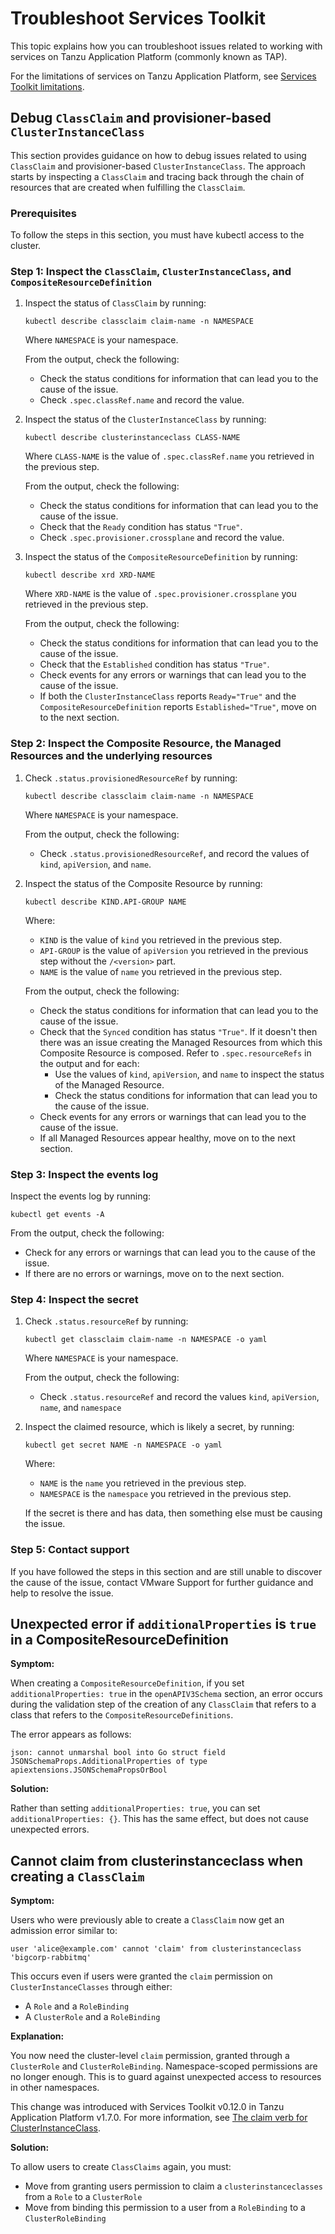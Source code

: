 # Troubleshoot Services Toolkit

This topic explains how you can troubleshoot issues related to working with services on
Tanzu Application Platform (commonly known as TAP).

For the limitations of services on Tanzu Application Platform, see
[Services Toolkit limitations](../reference/known-limitations.hbs.md).

## <a id="debug-dynamic-provisioning"></a> Debug `ClassClaim` and provisioner-based `ClusterInstanceClass`

This section provides guidance on how to debug issues related to using `ClassClaim`
and provisioner-based `ClusterInstanceClass`.
The approach starts by inspecting a `ClassClaim` and tracing back through the chain of
resources that are created when fulfilling the `ClassClaim`.

### <a id="prereq"></a> Prerequisites

To follow the steps in this section, you must have kubectl access to the cluster.

### <a id="inspect-class-claim"></a> Step 1: Inspect the `ClassClaim`, `ClusterInstanceClass`, and `CompositeResourceDefinition`

1. Inspect the status of `ClassClaim` by running:

   ```console
   kubectl describe classclaim claim-name -n NAMESPACE
   ```

   Where `NAMESPACE` is your namespace.

   From the output, check the following:

   - Check the status conditions for information that can lead you to the cause of the issue.
   - Check `.spec.classRef.name` and record the value.

1. Inspect the status of the `ClusterInstanceClass` by running:

   ```console
   kubectl describe clusterinstanceclass CLASS-NAME
   ```

   Where `CLASS-NAME` is the value of `.spec.classRef.name` you retrieved in the previous step.

   From the output, check the following:

   - Check the status conditions for information that can lead you to the cause of the issue.
   - Check that the `Ready` condition has status `"True"`.
   - Check `.spec.provisioner.crossplane` and record the value.

1. Inspect the status of the `CompositeResourceDefinition` by running:

   ```console
   kubectl describe xrd XRD-NAME
   ```

   Where `XRD-NAME` is the value of `.spec.provisioner.crossplane` you retrieved in the previous step.

   From the output, check the following:

   - Check the status conditions for information that can lead you to the cause of the issue.
   - Check that the `Established` condition has status `"True"`.
   - Check events for any errors or warnings that can lead you to the cause of the issue.
   - If both the `ClusterInstanceClass` reports `Ready="True"` and the `CompositeResourceDefinition`
     reports `Established="True"`, move on to the next section.

### <a id="inspect-comp-resource"></a> Step 2: Inspect the Composite Resource, the Managed Resources and the underlying resources

1. Check `.status.provisionedResourceRef` by running:

   ```console
   kubectl describe classclaim claim-name -n NAMESPACE
   ```

   Where `NAMESPACE` is your namespace.

   From the output, check the following:

   - Check `.status.provisionedResourceRef`, and record the values of `kind`, `apiVersion`, and `name`.

1. Inspect the status of the Composite Resource by running:

   ```console
   kubectl describe KIND.API-GROUP NAME
   ```

   Where:

   - `KIND` is the value of `kind` you retrieved in the previous step.
   - `API-GROUP` is the value of `apiVersion` you retrieved in the previous step without the `/<version>` part.
   - `NAME` is the value of `name` you retrieved in the previous step.

   From the output, check the following:

   - Check the status conditions for information that can lead you to the cause of the issue.
   - Check that the `Synced` condition has status `"True"`. If it doesn't then there was an issue creating
   the Managed Resources from which this Composite Resource is composed. Refer to `.spec.resourceRefs`
   in the output and for each:
     - Use the values of `kind`, `apiVersion`, and `name` to inspect the status of the Managed Resource.
     - Check the status conditions for information that can lead you to the cause of the issue.
   - Check events for any errors or warnings that can lead you to the cause of the issue.
   - If all Managed Resources appear healthy, move on to the next section.

### <a id="inspect-log"></a> Step 3: Inspect the events log

Inspect the events log by running:

```console
kubectl get events -A
```

From the output, check the following:

- Check for any errors or warnings that can lead you to the cause of the issue.
- If there are no errors or warnings, move on to the next section.

### <a id="inspect-secret"></a> Step 4: Inspect the secret

1. Check `.status.resourceRef` by running:

   ```console
   kubectl get classclaim claim-name -n NAMESPACE -o yaml
   ```

   Where `NAMESPACE` is your namespace.

   From the output, check the following:

   - Check `.status.resourceRef` and record the values `kind`, `apiVersion`, `name`, and `namespace`

1. Inspect the claimed resource, which is likely a secret, by running:

   ```console
   kubectl get secret NAME -n NAMESPACE -o yaml
   ```

   Where:

   - `NAME` is the `name` you retrieved in the previous step.
   - `NAMESPACE` is the `namespace` you retrieved in the previous step.

   If the secret is there and has data, then something else must be causing the issue.

### <a id="contact-support"></a> Step 5: Contact support

If you have followed the steps in this section and are still unable to discover the cause of the issue,
contact VMware Support for further guidance and help to resolve the issue.

## <a id="compositeresourcedef"></a> Unexpected error if `additionalProperties` is `true` in a CompositeResourceDefinition

**Symptom:**

When creating a `CompositeResourceDefinition`, if you set `additionalProperties: true` in the
`openAPIV3Schema` section, an error occurs during the validation step of the creation of any
`ClassClaim` that refers to a class that refers to the `CompositeResourceDefinitions`.

The error appears as follows:

```console
json: cannot unmarshal bool into Go struct field JSONSchemaProps.AdditionalProperties of type apiextensions.JSONSchemaPropsOrBool
```

**Solution:**

Rather than setting `additionalProperties: true`, you can set `additionalProperties: {}`.
This has the same effect, but does not cause unexpected errors.

## <a id="claim-rbac"></a> Cannot claim from clusterinstanceclass when creating a `ClassClaim`

**Symptom:**

Users who were previously able to create a `ClassClaim` now get an admission error similar to:

```console
user 'alice@example.com' cannot 'claim' from clusterinstanceclass 'bigcorp-rabbitmq'
```

This occurs even if users were granted the `claim` permission on `ClusterInstanceClasses` through either:

- A `Role` and a `RoleBinding`
- A `ClusterRole` and a `RoleBinding`

**Explanation:**

You now need the cluster-level `claim` permission, granted through a `ClusterRole` and `ClusterRoleBinding`.
Namespace-scoped permissions are no longer enough.
This is to guard against unexpected access to resources in other namespaces.

This change was introduced with Services Toolkit v0.12.0 in Tanzu Application Platform v1.7.0.
For more information, see [The claim verb for ClusterInstanceClass](../reference/api/rbac.hbs.md#claim-verb).

<!--
Services Toolkit v0.12.0 for Tanzu Application Platform v1.7.0
Services Toolkit v0.11.1 for Tanzu Application Platform v1.6.3
Services Toolkit v0.10.3 for Tanzu Application Platform v1.5.5
-->

**Solution:**

To allow users to create `ClassClaims` again, you must:

- Move from granting users permission to claim a `clusterinstanceclasses` from a `Role` to a `ClusterRole`
- Move from binding this permission to a user from a `RoleBinding` to a `ClusterRoleBinding`
<!-- instructions? -->
<!-- do you need to do both of these things? -->